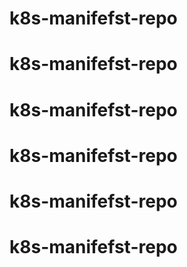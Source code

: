 # k8s-manifefst-repo
# k8s-manifefst-repo
# k8s-manifefst-repo
# k8s-manifefst-repo
# k8s-manifefst-repo
# k8s-manifefst-repo
